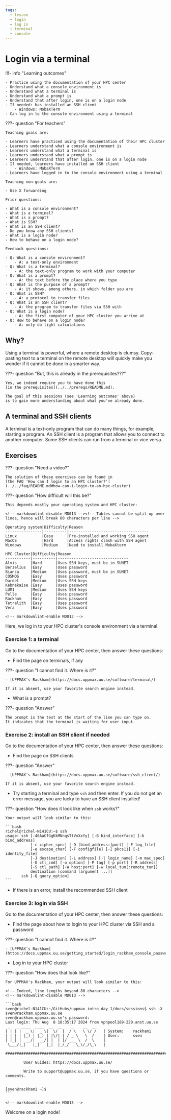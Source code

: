 ```yaml
---
tags:
  - lesson
  - login
  - log in
  - terminal
  - console
---
```


# Login via a terminal

!!!- info "Learning outcomes"

    - Practice using the documentation of your HPC center
    - Understand what a console environment is
    - Understand what a terminal is
    - Understand what a prompt is
    - Understand that after login, one is on a login node
    - If needed: has installed an SSH client
        - Windows: MobaXTerm
    - Can log in to the console environment using a terminal

???- question "For teachers"

    Teaching goals are:

    - Learners have practiced using the documentation of their HPC cluster
    - Learners understand what a console environment is
    - Learners understand what a terminal is
    - Learners understand what a prompt is
    - Learners understand that after login, one is on a login node
    - If needed, learners have installed an SSH client
        - Windows: MobaXTerm
    - Learners have logged in to the console environment using a terminal

    Teaching non-goals are:

    - Use X forwarding

    Prior questions:

    - What is a console environment?
    - What is a terminal?
    - What is a prompt?
    - What is SSH?
    - What is an SSH client?
    - Do you know any SSH clients?
    - What is a login node?
    - How to behave on a login node?

    Feedback questions:

    - Q: What is a console environment?
        - A: a text-only environment
    - Q: What is a terminal?
        - A: the text-only program to work with your computer
    - Q: What is a prompt?
        - A: the text before the place where you type
    - Q: What is the purpose of a prompt?
        - A: it shows, among others, in which folder you are
    - Q: What is SSH?
        - A: a protocol to transfer files
    - Q: What is an SSH client?
        - A: the program to transfer files via SSH with
    - Q: What is a login node?
        - A: the first computer of your HPC cluster you arrive at
    - Q: How to behave on a login node?
        - A: only do light calculations

## Why?

Using a terminal is powerful, where a remote desktop is clumsy.
Copy-pasting text to a terminal on the remote desktop
will quickly make you wonder if it cannot be done in a smarter way.

???- question "But, this is already in the prerequisites???"

    Yes, we indeed require you to have done this
    [in the prerequisites](../../prereqs/README.md).

    The goal of this sessions (see 'Learning outcomes' above)
    is to gain more understanding about what you've already done.

## A terminal and SSH clients

A terminal is a text-only program that can do many things, for example,
starting a program.
An SSH client is a program that allows you to connect to another computer.
Some SSH clients can run from a terminal or vice versa.

## Exercises

???- question "Need a video?"

    The solution of these exercises can be found in
    [the FAQ 'How can I login to an HPC cluster?'](../../faq/README.md#how-can-i-login-to-an-hpc-cluster)

???- question "How difficult will this be?"

    This depends mostly your operating system and HPC cluster:

    <!-- markdownlint-disable MD013 --><!-- Tables cannot be split up over lines, hence will break 80 characters per line -->

    Operating system|Difficulty|Reason
    ----------------|----------|-----------------------------------
    Linux           |Easy      |Pre-installed and working SSH agent
    MacOS           |Hard      |Access rights clash with SSH agent
    Windows         |Medium    |Need to install MobaXterm

    HPC Cluster|Difficulty|Reason
    -----------|----------|-------------------------------
    Alvis      |Hard      |Uses SSH keys, must be in SUNET
    Berzelius  |Easy      |Uses password
    Bianca     |Medium    |Uses password, must be in SUNET
    COSMOS     |Easy      |Uses password
    Dardel     |Medium    |Uses SSH keys
    Kebnekaise |Easy      |Uses password
    LUMI       |Medium    |Uses SSH keys
    Pelle      |Easy      |Uses password
    Rackham    |Easy      |Uses password
    Tetralith  |Easy      |Uses password
    Vera       |Easy      |Uses password

    <!-- markdownlint-enable MD013 -->

Here, we log in to your HPC cluster's console environment via a terminal.

### Exercise 1: a terminal

Go to the documentation of your HPC center,
then answer these questions:

- Find the page on terminals, if any

???- question "I cannot find it. Where is it?"

    - [UPPMAX's Rackham](https://docs.uppmax.uu.se/software/terminal/)

    If it is absent, use your favorite search engine instead.

- What is a prompt?

???- question "Answer"

    The prompt is the text at the start of the line you can type on.
    It indicates that the terminal is waiting for user input.

### Exercise 2: install an SSH client if needed

Go to the documentation of your HPC center,
then answer these questions:

- Find the page on SSH clients

???- question "Answer"

    - [UPPMAX's Rackham](https://docs.uppmax.uu.se/software/ssh_client/)

    If it is absent, use your favorite search engine instead.

- Try starting a terminal and type `ssh` and then enter.
  If you do not get an error message, you are lucky to have an SSH client
  installed!

???- question "How does it look like when `ssh` works?"

    Your output will look similar to this:

    ```bash
    richel@richel-N141CU:~$ ssh
    usage: ssh [-46AaCfGgKkMNnqsTtVvXxYy] [-B bind_interface] [-b bind_address]
               [-c cipher_spec] [-D [bind_address:]port] [-E log_file]
               [-e escape_char] [-F configfile] [-I pkcs11] [-i identity_file]
               [-J destination] [-L address] [-l login_name] [-m mac_spec]
               [-O ctl_cmd] [-o option] [-P tag] [-p port] [-R address]
               [-S ctl_path] [-W host:port] [-w local_tun[:remote_tun]]
               destination [command [argument ...]]
           ssh [-Q query_option]
    ```

- If there is an error, install the recommended SSH client

### Exercise 3: login via SSH

Go to the documentation of your HPC center,
then answer these questions:

- Find the page about how to login to your HPC cluster via SSH and a password

???- question "I cannot find it. Where is it?"

    - [UPPMAX's Rackham](https://docs.uppmax.uu.se/getting_started/login_rackham_console_password/)

- Log in to your HPC cluster

???- question "How does that look like?"

    For UPPMAX's Rackham, your output will look similar to this:

    <!-- Indeed, line lengths beyond 80 characters -->
    <!-- markdownlint-disable MD013 -->

    ```bash
    sven@richel-N141CU:~/GitHubs/uppmax_intro_day_1/docs/sessions$ ssh -X sven@rackham.uppmax.uu.se
    sven@rackham.uppmax.uu.se's password:
    Last login: Thu Aug  8 18:35:17 2024 from vpnpool189-229.anst.uu.se
     _   _ ____  ____  __  __    _    __  __
    | | | |  _ \|  _ \|  \/  |  / \   \ \/ /   | System:    rackham1
    | | | | |_) | |_) | |\/| | / _ \   \  /    | User:      sven
    | |_| |  __/|  __/| |  | |/ ___ \  /  \    |
     \___/|_|   |_|   |_|  |_/_/   \_\/_/\_\   |

    ###############################################################################

            User Guides: https://docs.uppmax.uu.se/

            Write to support@uppmax.uu.se, if you have questions or comments.


    [sven@rackham1 ~]$
    ```

    <!-- markdownlint-enable MD013 -->


Welcome on a login node!

